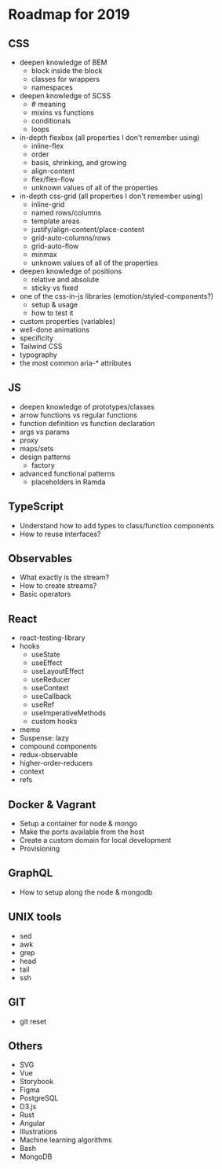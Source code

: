 # Roadmap for 2019

## CSS

- deepen knowledge of BEM
	- block inside the block
	- classes for wrappers	
	- namespaces
- deepen knowledge of SCSS
	- \# meaning
	- mixins vs functions
	- conditionals
	- loops
- in-depth flexbox (all properties I don't remember using)
	- inline-flex
	- order
	- basis, shrinking, and growing
	- align-content
	- flex/flex-flow
	- unknown values of all of the properties
- in-depth css-grid (all properties I don't remember using)
	- inline-grid
	- named rows/columns
	- template areas
	- justify/align-content/place-content
	- grid-auto-columns/rows
	- grid-auto-flow
	- minmax
	- unknown values of all of the properties
- deepen knowledge of positions
	- relative and absolute
	- sticky vs fixed
- one of the css-in-js libraries (emotion/styled-components?)
	- setup & usage
	- how to test it	
- custom properties (variables)
- well-done animations
- specificity
- Tailwind CSS
- typography
- the most common aria-\* attributes

## JS

- deepen knowledge of prototypes/classes
- arrow functions vs regular functions
- function definition vs function declaration
- args vs params
- proxy
- maps/sets
- design patterns
	- factory
- advanced functional patterns
	- placeholders in Ramda

## TypeScript
- Understand how to add types to class/function components
- How to reuse interfaces?

## Observables

- What exactly is the stream?
- How to create streams?
- Basic operators

## React
- react-testing-library
- hooks
	- useState
	- useEffect
	- useLayoutEffect
	- useReducer
	- useContext
	- useCallback
	- useRef
	- useImperativeMethods
	- custom hooks
- memo
- Suspense: lazy
- compound components
- redux-observable
- higher-order-reducers
- context
- refs

## Docker & Vagrant

- Setup a container for node & mongo
- Make the ports available from the host
- Create a custom domain for local development
- Provisioning

## GraphQL
- How to setup along the node & mongodb

## UNIX tools
- sed
- awk
- grep
- head
- tail
- ssh

## GIT
- git reset


## Others
- SVG
- Vue
- Storybook
- Figma
- PostgreSQL
- D3.js
- Rust
- Angular
- Illustrations
- Machine learning algorithms
- Bash
- MongoDB
